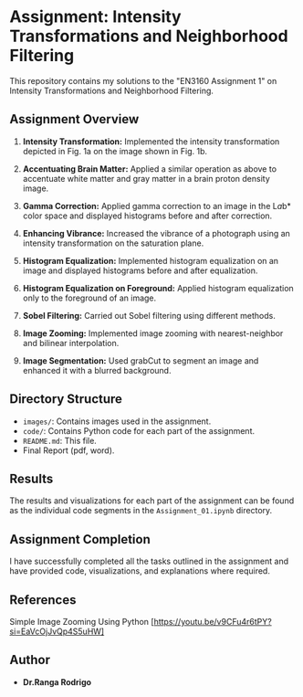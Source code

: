 # Assignment: Intensity Transformations and Neighborhood Filtering

This repository contains my solutions to the "EN3160 Assignment 1" on Intensity Transformations and Neighborhood Filtering.

## Assignment Overview

1. **Intensity Transformation:** Implemented the intensity transformation depicted in Fig. 1a on the image shown in Fig. 1b.

2. **Accentuating Brain Matter:** Applied a similar operation as above to accentuate white matter and gray matter in a brain proton density image.

3. **Gamma Correction:** Applied gamma correction to an image in the L*a*b* color space and displayed histograms before and after correction.

4. **Enhancing Vibrance:** Increased the vibrance of a photograph using an intensity transformation on the saturation plane.

5. **Histogram Equalization:** Implemented histogram equalization on an image and displayed histograms before and after equalization.

6. **Histogram Equalization on Foreground:** Applied histogram equalization only to the foreground of an image.

7. **Sobel Filtering:** Carried out Sobel filtering using different methods.

8. **Image Zooming:** Implemented image zooming with nearest-neighbor and bilinear interpolation.

9. **Image Segmentation:** Used grabCut to segment an image and enhanced it with a blurred background.

## Directory Structure

- `images/`: Contains images used in the assignment.
- `code/`: Contains Python code for each part of the assignment.
- `README.md`: This file.
- Final Report (pdf, word).


## Results

The results and visualizations for each part of the assignment can be found as the individual code segments in the `Assignment_01.ipynb` directory.

## Assignment Completion

I have successfully completed all the tasks outlined in the assignment and have provided code, visualizations, and explanations where required.

## References

Simple Image Zooming Using Python [https://youtu.be/v9CFu4r6tPY?si=EaVcOjJvQp4S5uHW]

## Author

- **Dr.Ranga Rodrigo**

